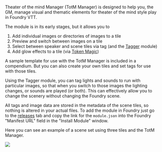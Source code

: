 Theater of the mind Manager (TotM Manager) is designed to help you, the GM, manage visual and thematic elements for theater of the mind style play in Foundry VTT.

The module is in its early stages, but it allows you to 

1. Add individual images or directories of images to a tile
2. Preview and switch between images on a tile
3. Select between speaker and scene tiles via tag (and the [Tagger](https://github.com/fantasycalendar/FoundryVTT-Tagger) module)
4. Add glow effects to a tile (via [Token Magic](https://github.com/Feu-Secret/Tokenmagic))

A sample template for use with the TotM Manager is included in a compendium. But you can also create your own tiles and set tags for use with those tiles.

Using the Tagger module, you can tag lights and sounds to run with particular images, so that when you switch to those images the lighting changes, or sounds are played (or both). This can effectively allow you to change the scenery without changing the Foundry scene.

All tags and image data are stored in the metadata of the scene tiles, so nothing is altered in your actual files. To add the module in Foundry just go to the [releases](https://github.com/LichFactory-Games/TotM-Manager/releases) tab and copy the link for the `module.json` into the Foundry "Manifest URL" field in the "Install Module" window.

Here you can see an example of a scene set using three tiles and the TotM Manager.

![](./screenshots/totmm-screenshot.png)

